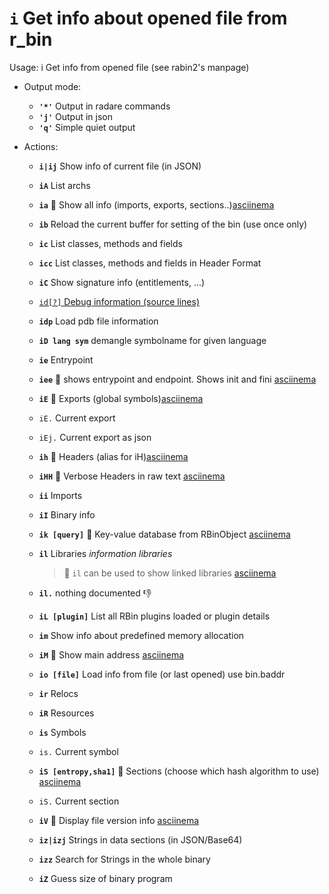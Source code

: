 <!-- TITLE: i -->

#  **`i`** Get info about opened file from r_bin

Usage: i Get info from opened file (see rabin2's manpage)

- Output mode:
  - **`'*'`** Output in radare commands
  - **`'j'`** Output in json
  - **`'q'`** Simple quiet output
- Actions:

  - **`i|ij`** Show info of current file (in JSON)
  - **`iA`** List archs
  - **`ia`** 🚀 Show all info (imports, exports, sections..)[asciinema](https://asciinema.org/a/rlo9BQBzPMQYktEAncjXcL9Dv)
  - **`ib`** Reload the current buffer for setting of the bin (use once only)
  - **`ic`** List classes, methods and fields
  - **`icc`** List classes, methods and fields in Header Format
  - **`iC`** Show signature info (entitlements, ...)

  - [ `id[?]` Debug information (source lines)](/options/i/id)

  - **`idp`** Load pdb file information
  - **`iD lang sym`** demangle symbolname for given language
  - **`ie`** Entrypoint
  - **`iee`** 🚀 shows entrypoint and endpoint. Shows init and fini [asciinema](https://asciinema.org/a/F8YVvY0pdwbHv5doPwOIfpaEF)
  - **`iE`** 🚀 Exports (global symbols)[asciinema](https://asciinema.org/a/v9Etp2ogAiAs7eQ48t0MFo2vn)
  - `iE.` Current export
  - `iEj.` Current export as json
  - **`ih`** 🚀 Headers (alias for iH)[asciinema](https://asciinema.org/a/gLPP1N62lTB6D6TYqkpiyDpWu)
  - **`iHH`** 🚀 Verbose Headers in raw text [asciinema](https://asciinema.org/a/zUatS7zmoYg0MyNZGvFAZo7jf)
  - **`ii`** Imports
  - **`iI`** Binary info
  - **`ik [query]`** 🚀 Key-value database from RBinObject [asciinema](https://asciinema.org/a/YRHebE7kO6N90U9BKMfsQeLFr)
  - **`il`** Libraries _information libraries_
	  > 🚀 `il` can be used to show linked libraries [asciinema](https://asciinema.org/a/NYgYqTer5PAyoTLbOWp5UUqtP)
  - **`il.`** nothing documented 👎
  - **`iL [plugin]`** List all RBin plugins loaded or plugin details
  - **`im`** Show info about predefined memory allocation
  - **`iM`** 🚀 Show main address [asciinema](https://asciinema.org/a/iXmNYJwjuhEyRK1VH9xwsdX45)
  - **`io [file]`** Load info from file (or last opened) use bin.baddr
  - **`ir`** Relocs
  - **`iR`** Resources
  - **`is`** Symbols
  - `is.` Current symbol
  - **`iS [entropy,sha1]`** 🚀 Sections (choose which hash algorithm to use) [asciinema](https://asciinema.org/a/FAoHCNVqvPqZVP6sOAvEp5myR)
  - `iS.` Current section
  - **`iV`** 🚀 Display file version info [asciinema](https://asciinema.org/a/yJAkokc6XysYA8iBqCUxYTRBf)
  - **`iz|izj`** Strings in data sections (in JSON/Base64)
  - **`izz`** Search for Strings in the whole binary
  - **`iZ`** Guess size of binary program

<p hidden>ij iA ia ib ic icc iC idp iD ie iE ih iHH ii iI ik il iL im iM io ir iR is iS iV iz izj izz iZ iee</p>